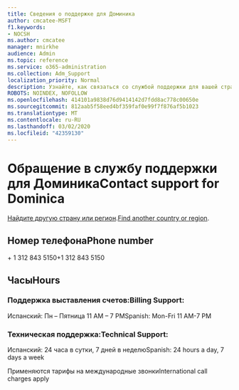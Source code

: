 ```yaml
---
title: Сведения о поддержке для Доминика
author: cmcatee-MSFT
f1.keywords:
- NOCSH
ms.author: cmcatee
manager: mnirkhe
audience: Admin
ms.topic: reference
ms.service: o365-administration
ms.collection: Adm_Support
localization_priority: Normal
description: Узнайте, как связаться со службой поддержки для вашей страны или региона.
ROBOTS: NOINDEX, NOFOLLOW
ms.openlocfilehash: 414101a9838d76d9414142d7fdd8ac778c00650e
ms.sourcegitcommit: 812aab5f58eed4bf359faf0e99f7f876af5b1023
ms.translationtype: MT
ms.contentlocale: ru-RU
ms.lasthandoff: 03/02/2020
ms.locfileid: "42359130"
---
```

# <a name="contact-support-for-dominica"></a><span data-ttu-id="fb9db-103">Обращение в службу поддержки для Доминика</span><span class="sxs-lookup"><span data-stu-id="fb9db-103">Contact support for Dominica</span></span>

<span data-ttu-id="fb9db-104">[Найдите другую страну или регион](../contact-support-for-business-products.md).</span><span class="sxs-lookup"><span data-stu-id="fb9db-104">[Find another country or region](../contact-support-for-business-products.md).</span></span>

## <a name="phone-number"></a><span data-ttu-id="fb9db-105">Номер телефона</span><span class="sxs-lookup"><span data-stu-id="fb9db-105">Phone number</span></span>
<span data-ttu-id="fb9db-106">+ 1 312 843 5150</span><span class="sxs-lookup"><span data-stu-id="fb9db-106">+1 312 843 5150</span></span>

## <a name="hours"></a><span data-ttu-id="fb9db-107">Часы</span><span class="sxs-lookup"><span data-stu-id="fb9db-107">Hours</span></span>
### <a name="billing-support"></a><span data-ttu-id="fb9db-108">Поддержка выставления счетов:</span><span class="sxs-lookup"><span data-stu-id="fb9db-108">Billing Support:</span></span>

<span data-ttu-id="fb9db-109">Испанский: Пн – Пятница 11 AM – 7 PM</span><span class="sxs-lookup"><span data-stu-id="fb9db-109">Spanish: Mon-Fri 11 AM-7 PM</span></span>

### <a name="technical-support"></a><span data-ttu-id="fb9db-110">Техническая поддержка:</span><span class="sxs-lookup"><span data-stu-id="fb9db-110">Technical Support:</span></span>

<span data-ttu-id="fb9db-111">Испанский: 24 часа в сутки, 7 дней в неделю</span><span class="sxs-lookup"><span data-stu-id="fb9db-111">Spanish: 24 hours a day, 7 days a week</span></span>

<span data-ttu-id="fb9db-112">Применяются тарифы на международные звонки</span><span class="sxs-lookup"><span data-stu-id="fb9db-112">International call charges apply</span></span>
